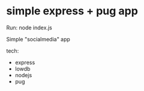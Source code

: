# simple express + pug app

Run: node index.js

Simple "socialmedia" app

tech: 
- express
- lowdb
- nodejs
- pug
